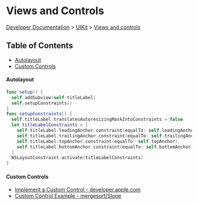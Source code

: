 # Views and Controls

[Developer Documentation](https://developer.apple.com/documentation) >
[UIKit](https://developer.apple.com/documentation/uikit) >
[Views and controls](https://developer.apple.com/documentation/uikit/views_and_controls)

## Table of Contents
- [Autolayout](#autolayout)
- [Custom Controls](#custom-controls)

#### Autolayout

```swift
func setup() {
  self.addSubview(self.titleLabel)
  self.setupConstraints()
}
func setupConstraints() {
  self.titleLabel.translatesAutoresizingMaskIntoConstraints = false
  let titleLabelConstraints = [
    self.titleLabel.leadingAnchor.constraint(equalTo: self.leadingAnchor),
    self.titleLabel.trailingAnchor.constraint(equalTo: self.trailingAnchor),
    self.titleLabel.topAnchor.constraint(equalTo: self.topAnchor),
    self.titleLabel.bottomAnchor.constraint(equalTo: self.bottomAnchor)
  ]
  NSLayoutConstraint.activate(titleLabelConstraints)
}
```

#### Custom Controls
- [Implement a Custom Control - developer.apple.com](https://developer.apple.com/library/archive/referencelibrary/GettingStarted/DevelopiOSAppsSwift/ImplementingACustomControl.html)
- [Custom Control Example - mergesort/Slope](https://github.com/mergesort/Slope#lets-build-the-save-button-above)
